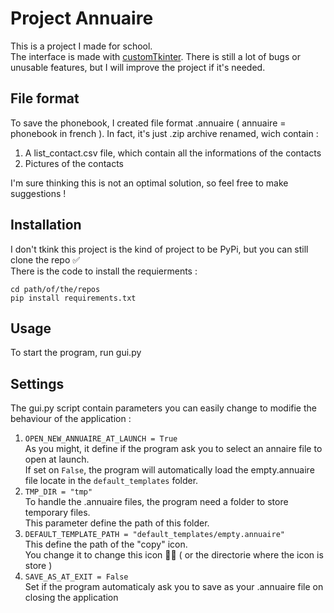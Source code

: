# Project Annuaire

This is a project I made for school.  
The interface is made with [customTkinter](https://github.com/TomSchimansky/CustomTkinter).
There is still a lot of bugs or unusable features, but I will improve the project if it's needed.

## File format
To save the phonebook, I created file format .annuaire ( annuaire = phonebook in french ).
In fact, it's just .zip archive renamed, wich contain :
1.  A list_contact.csv file, which contain all the informations of the contacts
1.  Pictures of the contacts  

I'm sure thinking this is not an optimal solution, so feel free to make suggestions !

## Installation
I don't tkink this project is the kind of project to be PyPi, but you can still clone the repo ✅  
There is the code to install the requierments :
```
cd path/of/the/repos
pip install requirements.txt
```

## Usage 

To start the program, run gui.py

## Settings

The gui.py script contain parameters you can easily change to modifie the behaviour of the application :  
1. ``OPEN_NEW_ANNUAIRE_AT_LAUNCH = True``  
    As you might, it define if the program ask you to select an annaire file to open at launch.  
    If set on ``False``, the program will automatically load the empty.annuaire file locate in the ``default_templates`` folder.
2. ``TMP_DIR = "tmp"``  
    To handle the .annuaire files, the program need a folder to store temporary files.  
    This parameter define the path of this folder.
3. ``DEFAULT_TEMPLATE_PATH = "default_templates/empty.annuaire"``  
    This define the path of the "copy" icon.  
    You change it to change this icon 🤷‍♂️ ( or the directorie where the icon is store )  
4. ``SAVE_AS_AT_EXIT = False``  
    Set if the program automaticaly ask you to save as your .annuaire file on closing the application
